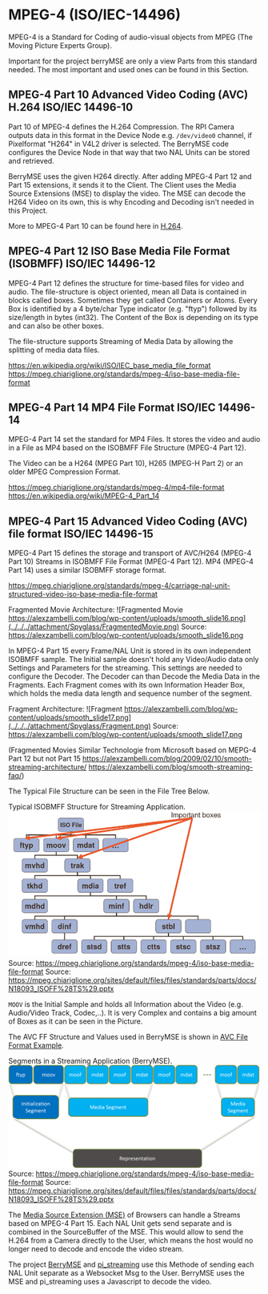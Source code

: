 # MPEG-4 (ISO/IEC-14496)

MPEG-4 is a Standard for Coding of audio-visual objects from MPEG (The Moving Picture Experts Group).

Important for the project berryMSE are only a view Parts from this standard needed. The most important and used ones can be found in this Section.


## MPEG-4 Part 10 Advanced Video Coding (AVC) H.264 ISO/IEC 14496-10

Part 10 of MPEG-4 defines the H.264 Compression. The RPI Camera outputs data in this format in the Device Node e.g. ``/dev/video0`` channel, if Pixelformat "H264" in V4L2 driver is selected. The BerryMSE code configures the Device Node in that way that two NAL Units can be stored and retrieved.

BerryMSE uses the given H264 directly. After adding MPEG-4 Part 12 and Part 15 extensions, it sends it to the Client. The Client uses the Media Source Extensions (MSE) to display the video. The MSE can decode the H264 Video on its own, this is why Encoding and Decoding isn't needed in this Project.

More to MPEG-4 Part 10 can be found here in [H.264](h264.md).


## MPEG-4 Part 12 ISO Base Media File Format (ISOBMFF) ISO/IEC 14496-12

MPEG-4 Part 12 defines the structure for time-based files for video and audio.
The file-structure is object oriented, mean all Data is contained in blocks called boxes. Sometimes they get called Containers or Atoms. Every Box is identified by a 4 byte/char Type indicator (e.g. "ftyp") followed by its size/length in bytes (int32). The Content of the Box is depending on its type and can also be other boxes.

The file-structure supports Streaming of Media Data by allowing the splitting of media data files.

https://en.wikipedia.org/wiki/ISO/IEC_base_media_file_format
https://mpeg.chiariglione.org/standards/mpeg-4/iso-base-media-file-format

## MPEG-4 Part 14 MP4 File Format ISO/IEC 14496-14

MPEG-4 Part 14 set the standard for MP4 Files. It stores the video and audio in a File as MP4 based on the ISOBMFF File Structure (MPEG-4 Part 12).

The Video can be a H264 (MPEG Part 10), H265 (MPEG-H Part 2) or an older MPEG Compression Format.

https://mpeg.chiariglione.org/standards/mpeg-4/mp4-file-format
https://en.wikipedia.org/wiki/MPEG-4_Part_14

## MPEG-4 Part 15 Advanced Video Coding (AVC) file format ISO/IEC 14496-15

MPEG-4 Part 15 defines the storage and transport of AVC/H264 (MPEG-4 Part 10) Streams in ISOBMFF File Format (MPEG-4 Part 12). MP4 (MPEG-4 Part 14) uses a similar ISOBMFF storage format.

https://mpeg.chiariglione.org/standards/mpeg-4/carriage-nal-unit-structured-video-iso-base-media-file-format

 Fragmented Movie Architecture:
![Fragmented Movie https://alexzambelli.com/blog/wp-content/uploads/smooth_slide16.png](../../../attachment/Spyglass/FragmentedMovie.png)
Source: https://alexzambelli.com/blog/wp-content/uploads/smooth_slide16.png

In MPEG-4 Part 15 every Frame/NAL Unit is stored in its own independent ISOBMFF sample. The Initial sample doesn't hold any Video/Audio data only Settings and Parameters for the streaming. This settings are needed to configure the Decoder.
The Decoder can than Decode the Media Data in the Fragments. Each Fragment comes with its own Information Header Box, which holds the media data length and sequence number of the segment.

Fragment Architecture:
![Fragment https://alexzambelli.com/blog/wp-content/uploads/smooth_slide17.png](../../../attachment/Spyglass/Fragment.png)
Source: https://alexzambelli.com/blog/wp-content/uploads/smooth_slide17.png

(Fragmented Movies Similar Technologie from Microsoft based on MEPG-4 Part 12 but not Part 15
https://alexzambelli.com/blog/2009/02/10/smooth-streaming-architecture/
https://alexzambelli.com/blog/smooth-streaming-faq/)

The Typical File Structure can be seen in the File Tree Below.

Typical ISOBMFF Structure for Streaming Application.
![ISOBMFF Structure](../../../attachment/Spyglass/TypicalISOBMFFStructure.png)
Source: https://mpeg.chiariglione.org/standards/mpeg-4/iso-base-media-file-format
Source: https://mpeg.chiariglione.org/sites/default/files/files/standards/parts/docs/N18093_ISOFF%28TS%29.pptx

`MOOV` is the Initial Sample and holds all Information about the Video (e.g. Audio/Video Track, Codec,..). It is very Complex and contains a big amount of Boxes as it can be seen in the Picture.

The AVC FF Structure and Values used in BerryMSE is shown in [AVC File Format Example](avcff.md). 

Segments in a Streaming Application (BerryMSE).
![Media Segment](../../../attachment/Spyglass/MediaSegments.png)
Source: https://mpeg.chiariglione.org/standards/mpeg-4/iso-base-media-file-format
Source: https://mpeg.chiariglione.org/sites/default/files/files/standards/parts/docs/N18093_ISOFF%28TS%29.pptx

The [Media Source Extension (MSE)](mse.md) of Browsers can handle a Streams based on MPEG-4 Part 15. Each NAL Unit gets send separate and is combined in the SourceBuffer of the MSE. This would allow to send the H.264 from a Camera directly to the User, which means the host would no longer need to decode and encode the video stream.

The project [BerryMSE](https://github.com/thinkski/berrymse) and [pi_streaming](https://www.codeinsideout.com/blog/pi/stream-picamera-h264/) use this Methode of sending each NAL Unit separate as a Websocket Msg to the User. BerryMSE uses the MSE and pi_streaming uses a Javascript to decode the video.
